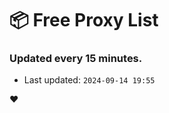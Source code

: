 # :package: Free Proxy List
### Updated every 15 minutes.

- Last updated: `2024-09-14 19:55`

:heart:
